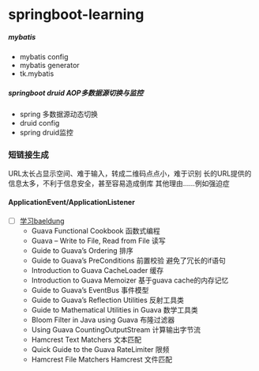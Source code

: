 # springboot-learning
##### mybatis
- mybatis config
- mybatis generator
- tk.mybatis
##### springboot druid AOP多数据源切换与监控
- spring 多数据源动态切换
- druid config
- spring druid监控


### 短链接生成
URL太长占显示空间、难于输入，转成二维码点点小，难于识别
长的URL提供的信息太多，不利于信息安全，甚至容易造成倒库
其他理由......例如强迫症


#### ApplicationEvent/ApplicationListener


- [ ] [学习baeldung](https://www.baeldung.com/)
   - Guava Functional Cookbook 函数式编程
   - Guava – Write to File, Read from File 读写
   - Guide to Guava’s Ordering 排序
   - Guide to Guava’s PreConditions 前置校验 避免了冗长的if语句
   - Introduction to Guava CacheLoader 缓存
   - Introduction to Guava Memoizer 基于guava cache的内存记忆
   - Guide to Guava’s EventBus  事件模型
   - Guide to Guava’s Reflection Utilities 反射工具类
   - Guide to Mathematical Utilities in Guava 数学工具类
   - Bloom Filter in Java using Guava 布隆过滤器
   - Using Guava CountingOutputStream 计算输出字节流
   - Hamcrest Text Matchers 文本匹配
   - Quick Guide to the Guava RateLimiter 限频
   - Hamcrest File Matchers Hamcrest 文件匹配
   





